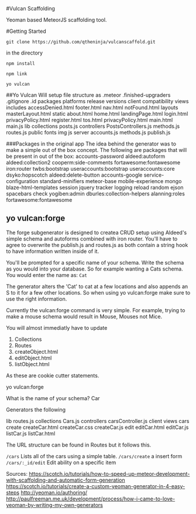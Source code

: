 #Vulcan Scaffolding

Yeoman based MeteorJS scaffolding tool. 

#Getting Started

`git clone https://github.com/qtheninja/vulcanscaffold.git`

in the directory

`npm install`

`npm link`

`yo vulcan`


##Yo Vulcan
Will setup file structure as
.meteor
	.finished-upgraders
	.gitignore
	.id
	packages
	platforms
	release
	versions
client
	compatibility
	views
		includes
			accessDenied.html
			footer.html
			nav.html
			notFound.html
		layouts
			masterLayout.html
		static
			about.html
			home.html
			landingPage.html
			login.html
			privacyPolicy.html
			register.html
			tos.html
			privacyPolicy.html
		main.html
		main.js
lib
	collections
		posts.js
	controllers
		PostsControllers.js
	methods.js
	routes.js
public
	fonts
	img
	js
server
	accounts.js
	methods.js
	publish.js


###Packages in the original app
The idea behind the generator was to make a simple out of the box concept. 
The following are packages that will be present in out of the box:
accounts-password
aldeed:autoform
aldeed:collection2
cooperm:side-comments
fortawesome:fontawesome
iron:router
twbs:bootstrap
useraccounts:bootstrap
useraccounts:core
dsyko:hopscotch
aldeed:delete-button
accounts-google
service-configuration
standard-minifiers
meteor-base
mobile-experience
mongo
blaze-html-templates
session
jquery
tracker
logging
reload
random
ejson
spacebars
check
yogiben:admin
dburles:collection-helpers
alanning:roles
fortawesome:fontawesome

## yo vulcan:forge
The forge subgenerator is designed to createa  CRUD setup using Aldeed's simple schema and autoforms combined with iron router. 
You'll have to agree to overwrite the publish.js and routes.js as both contain a string hook to have information written inside of it. 

You'll be prompted for a specific name of your schema. Write the schema as you would into your database. So for example wanting a Cats schema. 
You would enter the name as: `Cat`

The generator alters the 'Cat' to cat at a few locations and also appends an S to it for a few other locations. So when using yo vulcan:forge make sure to use the right information. 

Currently the vulcan:forge command is very simple. For example, trying to make a mouse schema would result in Mouse, Mouses not Mice. 

You will almost immediatly have to update

1. Collections
2. Routes
3. createObject.html
4. editObject.html
5. listObject.html

As these are cookie cutter statements.  

yo vulcan:forge

What is the name of your schema? Car

Generators the following 

lib
	routes.js
	collections
		Cars.js
	controllers
		carsController.js
client
	views
		cars
			create
				createCar.html
				createCar.css
				createCar.js
			edit
				editCar.html
				editCar.js
			listCar.js
			listCar.html

The URL structure can be found in Routes but it follows this.

`/cars`
	Lists all of the cars using a simple table.
`/cars/create`
	a insert form
`/cars/:_id/edit`
	Edit ability on a specific item

Sources:
https://scotch.io/tutorials/how-to-speed-up-meteor-development-with-scaffolding-and-automatic-form-generation
https://scotch.io/tutorials/create-a-custom-yeoman-generator-in-4-easy-steps
http://yeoman.io/authoring/
http://paulfreeman.me.uk/development/process/how-i-came-to-love-yeoman-by-writing-my-own-generators
